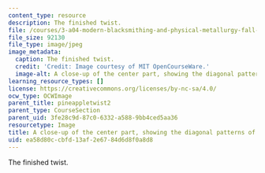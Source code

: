 ```yaml
---
content_type: resource
description: The finished twist.
file: /courses/3-a04-modern-blacksmithing-and-physical-metallurgy-fall-2008/ea58d80ccbfd13af2e6784d6d8f0a8d8_114.jpg
file_size: 92130
file_type: image/jpeg
image_metadata:
  caption: The finished twist.
  credit: 'Credit: Image courtesy of MIT OpenCourseWare.'
  image-alt: A close-up of the center part, showing the diagonal patterns of bumps.
learning_resource_types: []
license: https://creativecommons.org/licenses/by-nc-sa/4.0/
ocw_type: OCWImage
parent_title: pineappletwist2
parent_type: CourseSection
parent_uid: 3fe28c9d-87c0-6332-a588-9bb4ced5aa36
resourcetype: Image
title: A close-up of the center part, showing the diagonal patterns of bumps
uid: ea58d80c-cbfd-13af-2e67-84d6d8f0a8d8
---
```

The finished twist.